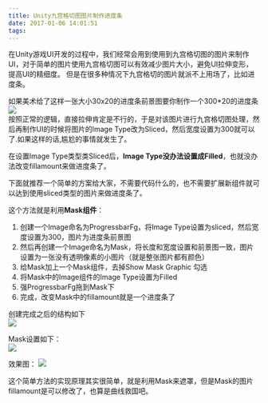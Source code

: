 ```yaml
---
title: Unity九宫格切图图片制作进度条
date: 2017-01-06 14:01:51
tags:
---
```


在Unity游戏UI开发的过程中，我们经常会用到使用到九宫格切图的图片来制作UI，对于简单的图片使用九宫格切图可以有效减少图片大小，避免UI拉伸变形，提高UI的精细度。
但是在很多种情况下九宫格切的图片就派不上用场了，比如进度条。


如果美术给了这样一张大小30x20的进度条前景图要你制作一个300*20的进度条  
![](http://ww4.sinaimg.cn/large/b3ee9d59gw1fbgvpp0ot7j206403jwed.jpg)  
按照正常的逻辑，直接拉伸肯定是不行的，于是对该图片进行九宫格切图处理，然后再制作UI的时候将图片的Image Type改为Sliced，然后宽度设置为300就可以了.如果这样的话,尴尬的事情就发生了。  

在设置Image Type类型类Sliced后，**Image Type没办法设置成Filled**，也就没办法改变fillamount来做进度条了。

下面就推荐一个简单的方案给大家，不需要代码什么的，也不需要扩展新组件就可以达到使用sliced类型的图片来做进度条了。

这个方法就是利用**Mask组件**：
1. 创建一个Image命名为ProgressbarFg，将Image Type设置为sliced，然后宽度设置为300，图片为进度条前景图
2. 然后再创建一个Image命名为Mask，将长度和宽度设置和前景图一致，图片设置为一张没有透明像素的小图片（就是整张图片都有颜色）
3. 给Mask加上一个Mask组件，去掉Show Mask Graphic 勾选
4. 将Mask中的Image组件的Image Type设置为Filled
5. 强ProgressbarFg拖到Mask下
6. 完成，改变Mask中的fillamount就是一个进度条了

创建完成之后的结构如下  
![](http://ww2.sinaimg.cn/large/b3ee9d59gw1fbgwbhd584j205k023q2q.jpg)  

Mask设置如下：  
![](http://ww4.sinaimg.cn/large/b3ee9d59gw1fbgwc5703wj20cn0emjsp.jpg)  

效果图：
![](http://ww1.sinaimg.cn/large/b3ee9d59gw1fbgwcsybukj20ob073wey.jpg)  

这个简单方法的实现原理其实很简单，就是利用Mask来遮罩，但是Mask的图片fillamount是可以修改了，也算是曲线救国吧。


